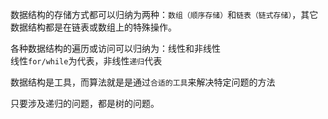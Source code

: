 数据结构的存储方式都可以归纳为两种：`数组（顺序存储）`和`链表（链式存储）`，其它数据结构都是在链表或数组上的特殊操作。

各种数据结构的遍历或访问可以归纳为：线性和非线性  
线性`for/while`为代表，非线性`递归`代表


数据结构是工具，而算法就是是通过`合适的工具`来解决特定问题的方法

只要涉及递归的问题，都是树的问题。